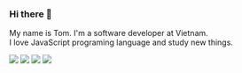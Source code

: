 ### Hi there 👋

My name is Tom. I'm a software developer at Vietnam. <br />
I love JavaScript programing language and study new things.

<img src="https://img.shields.io/github/followers/imtomq?style=social" />
<img src="https://img.shields.io/github/stars/imtomq?color=C98474&logoColor=874C62&style=for-the-badge" />
<img src="https://img.shields.io/twitter/url?color=C98474&style=social&url=https%3A%2F%2Ftwitter.com%2Fquien_dev" />
<a href=https://twitter.com/quien_dev/> <img src="https://img.shields.io/badge/-LinkedIn-0e76a8?style=plastic&logo=linkedIn"> </a>

<!--
**imtomq/imtomq** is a ✨ _special_ ✨ repository because its `README.md` (this file) appears on your GitHub profile.

Here are some ideas to get you started:

- 🔭 I’m currently working on ...
- 🌱 I’m currently learning ...
- 👯 I’m looking to collaborate on ...
- 🤔 I’m looking for help with ...
- 💬 Ask me about ...
- 📫 How to reach me: ...
- 😄 Pronouns: ...
- ⚡ Fun fact: ...
-->
